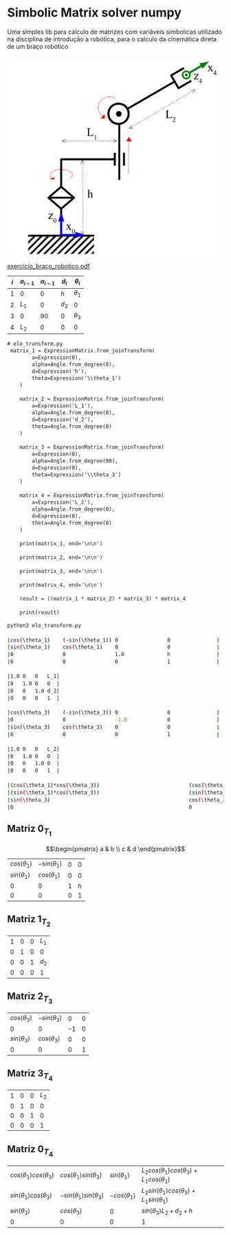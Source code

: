 # Simbolic Matrix solver numpy

Uma simples lib para calculo de matrizes com variáveis simbolicas utilizado na
disciplina de introdução a robótica, para o calculo da cinemática direta de um
braço robótico


![braço](docs/exemplo_braco.png)

[exercicio_braço_robotico.pdf](docs/Avaliao_Semanal_sobre_cinemtica_direta.pdf)


| $`i`$ | $`a_{i-1}`$ | $`\alpha_{i-1}`$ | $`d_{i}`$ | $`\theta_i`$ |
| ----- | ----------- | ---------------- | --------- | ------------ |
| 1     | $`0`$       | $`0`$            | $`h`$     | $`\theta_1`$ |
| 2     | $`L_1`$     | $`0`$            | $`d_2`$   | $`0`$        |
| 3     | $`0`$       | $`90`$           | $`0`$     | $`\theta_3`$ |
| 4     | $`L_2`$     | $`0`$            | $`0`$     | $`0`$        |

 
```python3
# elo_transform.py
 matrix_1 = ExpressionMatrix.from_joinTransform(
        a=Expression(0),
        alpha=Angle.from_degree(0),
        d=Expression('h'),
        theta=Expression('\\theta_1')
    )

    matrix_2 = ExpressionMatrix.from_joinTransform(
        a=Expression('L_1'),
        alpha=Angle.from_degree(0),
        d=Expression('d_2'),
        theta=Angle.from_degree(0)
    )

    matrix_3 = ExpressionMatrix.from_joinTransform(
        a=Expression(0),
        alpha=Angle.from_degree(90),
        d=Expression(0),
        theta=Expression('\\theta_3')
    )

    matrix_4 = ExpressionMatrix.from_joinTransform(
        a=Expression('L_2'),
        alpha=Angle.from_degree(0),
        d=Expression(0),
        theta=Angle.from_degree(0)
    )

    print(matrix_1, end='\n\n')

    print(matrix_2, end='\n\n')

    print(matrix_3, end='\n\n')

    print(matrix_4, end='\n\n')

    result = ((matrix_1 * matrix_2) * matrix_3) * matrix_4

    print(result)

```

```zsh
python3 elo_transform.py

|cos(\theta_1)    (-sin(\theta_1)) 0                0               |
|sin(\theta_1)    cos(\theta_1)    0                0               |
|0                0                1.0              h               |
|0                0                0                1               |

|1.0 0   0   L_1|
|0   1.0 0   0  |
|0   0   1.0 d_2|
|0   0   0   1  |

|cos(\theta_3)    (-sin(\theta_3)) 0                0               |
|0                0                -1.0             0               |
|sin(\theta_3)    cos(\theta_3)    0                0               |
|0                0                0                1               |

|1.0 0   0   L_2|
|0   1.0 0   0  |
|0   0   1.0 0  |
|0   0   0   1  |

|(cos(\theta_1)*cos(\theta_3))                             (cos(\theta_1)*(-sin(\theta_3)))                          ((-sin(\theta_1))*-1.0)                                   (((cos(\theta_1)*cos(\theta_3))*L_2)+(cos(\theta_1)*L_1))|
|(sin(\theta_1)*cos(\theta_3))                             (sin(\theta_1)*(-sin(\theta_3)))                          (cos(\theta_1)*-1.0)                                      (((sin(\theta_1)*cos(\theta_3))*L_2)+(sin(\theta_1)*L_1))|
|sin(\theta_3)                                             cos(\theta_3)                                             0                                                         ((sin(\theta_3)*L_2)+(d_2+h))                            |
|0                                                         0                                                         0                                                         1                                                        |

```

## Matriz $`0_{T_1}`$

```math
\begin{pmatrix}
   a & b \\
   c & d
\end{pmatrix}
```

|                   |                      |       |       |
| ----------------- | -------------------- | ----- | ----- |
| $`cos(\theta_1)`$ | $`-sin(\theta_1)  `$ | $`0`$ | $`0`$ |
| $`sin(\theta_1)`$ | $`cos(\theta_1)`$    | $`0`$ | $`0`$ |
| $`0`$             | $`0`$                | $`1`$ | $`h`$ |
| $`0`$             | $`0`$                | $`0`$ | $`1`$ |


## Matriz $`1_{T_2}`$
|       |       |       |         |
| ----- | ----- | ----- | ------- |
| $`1`$ | $`0`$ | $`0`$ | $`L_1`$ |
| $`0`$ | $`1`$ | $`0`$ | $`0`$   |
| $`0`$ | $`0`$ | $`1`$ | $`d_2`$ |
| $`0`$ | $`0`$ | $`0`$ | $`1`$   |


## Matriz $`2_{T_3}`$
|                   |                    |        |       |
| ----------------- | ------------------ | ------ | ----- |
| $`cos(\theta_3)`$ | $`-sin(\theta_3)`$ | $`0`$  | $`0`$ |
| $`0`$             | $`0`$              | $`-1`$ | $`0`$ |
| $`sin(\theta_3)`$ | $`cos(\theta_3)`$  | $`0`$  | $`0`$ |
| $`0`$             | $`0`$              | $`0`$  | $`1`$ |


## Matriz $`3_{T_4}`$
|       |       |       |         |
| ----- | ----- | ----- | ------- |
| $`1`$ | $`0`$ | $`0`$ | $`L_2`$ |
| $`0`$ | $`1`$ | $`0`$ | $`0`$   |
| $`0`$ | $`0`$ | $`1`$ | $`0`$   |
| $`0`$ | $`0`$ | $`0`$ | $`1`$   |



##  Matriz $0_{T_4}$
|                                |                                 |                    |                                                      |
| ------------------------------ | ------------------------------- | ------------------ | ---------------------------------------------------- |
| $cos(\theta_1)cos(\theta_3)$ | $`cos(\theta_1)sin(\theta_3)`$  | $`sin(\theta_1)`$  | $`L_2cos(\theta_1)cos(\theta_3) + L_1cos(\theta_1)`$ |
| $`sin(\theta_1)cos(\theta_3)`$ | $`-sin(\theta_1)sin(\theta_3)`$ | $`-cos(\theta_1)`$ | $`L_2sin(\theta_1)cos(\theta_3) + L_1sin(\theta_1)`$ |
| $`sin(\theta_3)`$              | $`cos(\theta_3)`$               | $`0`$              | $`sin(\theta_3)L_2 + d_2 + h `$                      |
| $`0`$                          | $`0`$                           | $`0`$              | $`1`$                                                |